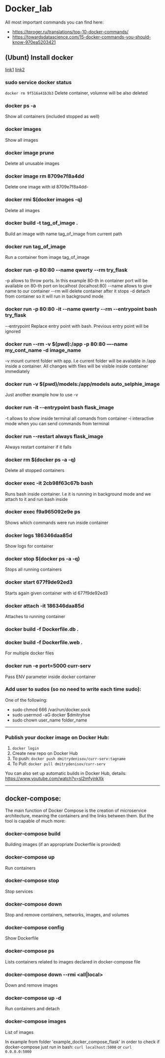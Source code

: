 # Docker_lab

All most important commands you can find here:

- https://tproger.ru/translations/top-10-docker-commands/
- https://towardsdatascience.com/15-docker-commands-you-should-know-970ea5203421

## (Ubunt) Install docker
[link1](https://docs.docker.com/engine/install/ubuntu/)
[link2](https://www.digitalocean.com/community/tutorials/docker-ubuntu-18-04-1-ru#%D1%88%D0%B0%D0%B3-2-%E2%80%94-%D0%B8%D1%81%D0%BF%D0%BE%D0%BB%D1%8C%D0%B7%D0%BE%D0%B2%D0%B0%D0%BD%D0%B8%D0%B5-%D0%BA%D0%BE%D0%BC%D0%B0%D0%BD%D0%B4%D1%8B-docker-%D0%B1%D0%B5%D0%B7-sudo-(%D0%BE%D0%BF%D1%86%D0%B8%D0%BE%D0%BD%D0%B0%D0%BB%D1%8C%D0%BD%D0%BE))

### sudo service docker status
```docker rm 9f516a41b3b3```
Delete container, volumne will be also deleted

### docker ps -a
Show all containers (included stopped as well)

### docker images
Show all images 

### docker image prune
Delete all unusable images

### docker image rm 8709e7f8a4dd
Delete one image with id 8709e7f8a4dd-

### docker rmi $(docker images -q)
Delete all images

### docker build -t tag_of_image .
Build an image with name tag_of_image from current path

### docker run tag_of_image
Run a container from image tag_of_image

### docker run -p 80:80 --name qwerty --rm try_flask
-p allows to throw ports. In this example 80-th in container port will be available on 80-th port on localhost (localhost:80)
--name allows to give name to our container
--rm will delete container after it stops
-d detach from container so it will run in background mode

### docker run -p 80:80 -it --name qwerty --rm --entrypoint bash try_flask
--entrypoint Replace entry point with bash. Previous entry point will be ignored

### docker run --rm -v $(pwd):/app -p 80:80 —-name my_cont_name -d image_name
-v mount current folder with app. I.e current folder will be available in /app inside a container. All changes with files will be visible inside container immediately

### docker run -v $(pwd)/models:/app/models auto_selphie_image
Just another example how to use -v

### docker run -it --entrypoint bash flask_image
-t allows to show inside terminal all comands from container
-i interactive mode when you can send commands from terminal

### docker run --restart always flask_image
Always restart container if it falls

### docker rm $(docker ps -a -q)
Delete all stopped containers

### docker exec -it 2cb98f63c67b bash
Runs bash inside container. I.e it is running in background mode and we attach to it and run bash inside

### docker exec f9a965092e9e ps 
Shows which commands were run inside container

### docker logs 186346daa85d
Show logs for container

### docker stop $(docker ps -a -q)
Stops all running containers

### docker start 677f9de92ed3
Starts again given container with id 677f9de92ed3

### docker attach -it 186346daa85d
Attaches to running container

### docker build -f Dockerfile.db .
### docker build -f Dockerfile.web .
For multiple docker files

### docker run -e port=5000 curr-serv
Pass ENV parameter inside docker container 

### Add user to sudos (so no need to write each time sudo):
One of the following:
- sudo chmod 666 /var/run/docker.sock
- sudo usermod -aG docker $dmitryhse
- sudo chown user_name folder_name
--------
### Publish your docker image on Docker Hub:
1. `docker login`
2. Create new repo on Docker Hub
3. To push: `docker push dmitrydenisov/curr-serv:tagname`
4. To Pull: `docker pull dmitrydenisov/curr-serv`

You can also set up automatic builds in Docker Hub, details: https://www.youtube.com/watch?v=sl2mfyjnkXk 

--------
## docker-compose:
The main function of Docker Compose is the creation of microservice architecture, meaning the containers and the links between them. But the tool is capable of much more:

### docker-compose build
Building images (if an appropriate Dockerfile is provided)

### docker-compose up
Run containers 

### docker-compose stop
Stop services

### docker-compose down
 Stop and remove containers, networks, images, and volumes

### docker-compose config
Show Dockerfile

### docker-compose ps
Lists containers related to images declared in docker-compose file

### docker-compose down --rmi <all|local> 
Down and remove images

### docker-compose up -d
Run containers and detach 

### docker-compose images
List of images


In example from folder 'example_docker_compose_flask' in order to check if docker-compose just run in bash: ```curl localhost:5000``` or ```curl 0.0.0.0:5000```
